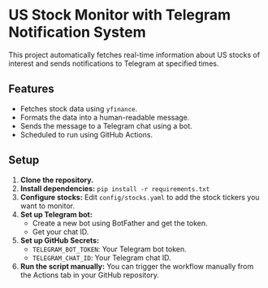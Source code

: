 # US Stock Monitor with Telegram Notification System

This project automatically fetches real-time information about US stocks of interest and sends notifications to Telegram at specified times.

## Features

- Fetches stock data using `yfinance`.
- Formats the data into a human-readable message.
- Sends the message to a Telegram chat using a bot.
- Scheduled to run using GitHub Actions.

## Setup

1.  **Clone the repository.**
2.  **Install dependencies:** `pip install -r requirements.txt`
3.  **Configure stocks:** Edit `config/stocks.yaml` to add the stock tickers you want to monitor.
4.  **Set up Telegram bot:**
    *   Create a new bot using BotFather and get the token.
    *   Get your chat ID.
5.  **Set up GitHub Secrets:**
    *   `TELEGRAM_BOT_TOKEN`: Your Telegram bot token.
    *   `TELEGRAM_CHAT_ID`: Your Telegram chat ID.
6.  **Run the script manually:** You can trigger the workflow manually from the Actions tab in your GitHub repository.
